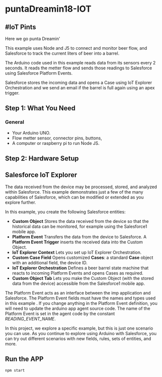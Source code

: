 # puntaDreamin18-IOT

#IoT Pints
----------------

Here we go punta Dreamin'

This example uses Node and J5 to connect and monitor beer flow, and Salesforce to track the current liters of beer into a barrel.

The Arduino code used in this example reads data from its sensors every 2 seconds. It reads the metter flow and sends those readings to Salesforce using Salesforce Platform Events. 


Salesforce stores the incoming data and opens a Case using IoT Explorer Orchestration and we send an email if the barrel is full again using an apex trigger.

## Step 1: What You Need

### General

- Your Arduino UNO.
- Flow metter sensor, connector pins, buttons, 
- A computer or raspberry pi to run Node JS.

## Step 2: Hardware Setup


## Salesforce IoT Explorer

The data received from the device may be processed, stored, and analyzed within Salesforce. This example demonstrates just a few of the many capabilities of Salesforce, which can be modified or extended as you explore further.

In this example, you create the following Salesforce entities:

- **Custom Object**  Stores the data received from the device so that the historical data can be monitored, for example using the Salesforce1 mobile app.
- **Platform Event**  Transfers the data from the device to Salesforce. A **Platform Event Trigger** inserts the received data into the Custom Object.
- **IoT Explorer Context** Lets you set up IoT Explorer Orchestration.
- **Custom Case Field** Opens customized **Cases**: a standard **Case** object with an additional field, the device ID.
- **IoT Explorer Orchestration** Defines a beer barrel state machine that reacts to incoming Platform Events and opens Cases as required.
- **Custom Object Tab**  Lets you make the Custom Object (with the stored data from the device) accessible from the Salesforce1 mobile app.

The Platform Event acts as an interface between the imp application and Salesforce. The Platform Event fields must have the names and types used in this example . If you change anything in the Platform Event definition, you will need to update the arduino app agent source code. The name of the Platform Event is set in the agent code by the constant *READING_EVENT_NAME*.

In this project, we explore a specific example, but this is just one scenario you can use. As you continue to explore using Arduino with Salesforce, you can try out different scenarios with new fields, rules, sets of entities, and more.

## Run the APP

`npm start`

